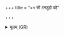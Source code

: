 +++
title = "०५ सो ऽनडुहो वहे"

+++
<details><summary>मूलम् (GR)</summary>

सो ऽनडुहो वहे ऽक्रमत  
सर्वाल्ँ लोकान् प्राजानात् ॥
</details>